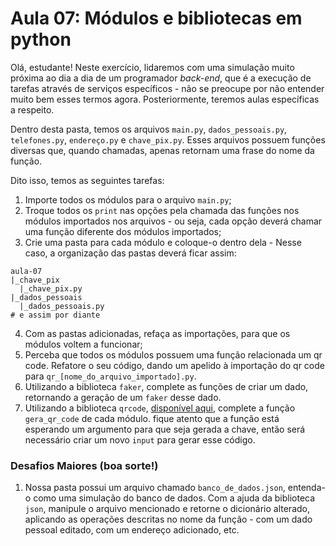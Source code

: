 # Aula 07: Módulos e bibliotecas em python

Olá, estudante! Neste exercício, lidaremos com uma simulação muito próxima ao dia a dia de um programador _back-end_, que é a execução de tarefas através de serviços específicos - não se preocupe por não entender muito bem esses termos agora. Posteriormente, teremos aulas específicas a respeito.

Dentro desta pasta, temos os arquivos `main.py`, `dados_pessoais.py`, `telefones.py`, `endereço.py` e `chave_pix.py`. Esses arquivos possuem funções diversas que, quando chamadas, apenas retornam uma frase do nome da função.

Dito isso, temos as seguintes tarefas:

1. Importe todos os módulos para o arquivo `main.py`;
2. Troque todos os `print` nas opções pela chamada das funções nos módulos importados nos arquivos - ou seja, cada opção deverá chamar uma função diferente dos módulos importados;
3. Crie uma pasta para cada módulo e coloque-o dentro dela - Nesse caso, a organização das pastas deverá ficar assim:
```
aula-07
|_chave_pix
  |_chave_pix.py
|_dados_pessoais
  |_dados_pessoais.py
# e assim por diante
```
4. Com as pastas adicionadas, refaça as importações, para que os módulos voltem a funcionar;
5. Perceba que todos os módulos possuem uma função relacionada um qr code. Refatore o seu código, dando um apelido à importação do qr code para `qr_[nome_do_arquivo_importado].py`.
6. Utilizando a biblioteca `faker`, complete as funções de criar um dado, retornando a geração de um `faker` desse dado.
7. Utilizando a biblioteca `qrcode`, [disponível aqui](https://pypi.org/project/qrcode/), complete a função `gera_qr_code` de cada módulo. fique atento que a função está esperando um argumento para que seja gerada a chave, então será necessário criar um novo `input` para gerar esse código.

### Desafios Maiores (boa sorte!)
1. Nossa pasta possui um arquivo chamado `banco_de_dados.json`, entenda-o como uma simulação do banco de dados. Com a ajuda da biblioteca `json`, manipule o arquivo mencionado e retorne o dicionário alterado, aplicando as operações descritas no nome da função - com um dado pessoal editado, com um endereço adicionado, etc.